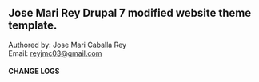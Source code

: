 ## Jose Mari Rey Drupal 7 modified website theme template.

Authored by: Jose Mari Caballa Rey<br/>
Email: reyjmc03@gmail.com


#### CHANGE LOGS